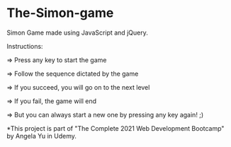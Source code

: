 # The-Simon-game

Simon Game made using JavaScript and jQuery.

Instructions:

=> Press any key to start the game

=> Follow the sequence dictated by the game

=> If you succeed, you will go on to the next level

=> If you fail, the game will end

=> But you can always start a new one by pressing any key again! ;)

*This project is part of "The Complete 2021 Web Development Bootcamp" by Angela Yu in Udemy.
